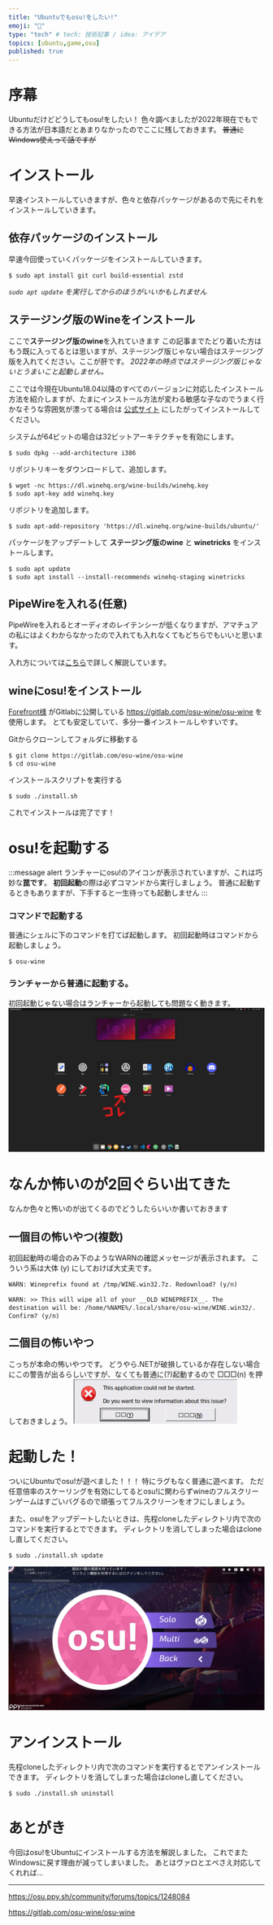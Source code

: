 ```yaml
---
title: "Ubuntuでもosu!をしたい!"
emoji: "🎵"
type: "tech" # tech: 技術記事 / idea: アイデア
topics: [ubuntu,game,osu]
published: true
---
```

# 序幕
Ubuntuだけどどうしてもosu!をしたい！
色々調べましたが2022年現在でもできる方法が日本語だとあまりなかったのでここに残しておきます。
~~普通にWindows使えって話ですが~~

# インストール
早速インストールしていきますが、色々と依存パッケージがあるので先にそれをインストールしていきます。
## 依存パッケージのインストール
早速今回使っていくパッケージをインストールしていきます。
```shell
$ sudo apt install git curl build-essential zstd
```
*`sudo apt update` を実行してからのほうがいいかもしれません*

## ステージング版のWineをインストール
ここで**ステージング版のwine**を入れていきます
この記事までたどり着いた方はもう既に入ってるとは思いますが、ステージング版じゃない場合はステージング版を入れてください。ここが肝です。
*2022年の時点ではステージング版じゃないとうまいこと起動しません。*

ここでは今現在Ubuntu18.04以降のすべてのバージョンに対応したインストール方法を紹介しますが、たまにインストール方法が変わる敏感な子なのでうまく行かなそうな雰囲気が漂ってる場合は [公式サイト](https://wiki.winehq.org/Ubuntu) にしたがってインストールしてください。

システムが64ビットの場合は32ビットアーキテクチャを有効にします。
```shell
$ sudo dpkg --add-architecture i386 
```

リポジトリキーをダウンロードして、追加します。
```shell
$ wget -nc https://dl.winehq.org/wine-builds/winehq.key
$ sudo apt-key add winehq.key
```

リポジトリを追加します。
```shell
$ sudo apt-add-repository 'https://dl.winehq.org/wine-builds/ubuntu/'
```

パッケージをアップデートして **ステージング版のwine** と **winetricks** をインストールします。
```shell
$ sudo apt update
$ sudo apt install --install-recommends winehq-staging winetricks
```

## PipeWireを入れる(任意)
PipeWireを入れるとオーディオのレイテンシーが低くなりますが、アマチュアの私にはよくわからなかったので入れても入れなくてもどちらでもいいと思います。

入れ方については[こちら](https://zenn.dev/moru3_48/articles/e50c4ef9b0a5c8)で詳しく解説しています。

## wineにosu!をインストール
[Forefront様](https://osu.ppy.sh/users/11252005) がGitlabに公開している https://gitlab.com/osu-wine/osu-wine を使用します。
とても安定していて、多分一番インストールしやすいです。

Gitからクローンしてフォルダに移動する
```shell
$ git clone https://gitlab.com/osu-wine/osu-wine
$ cd osu-wine
```

インストールスクリプトを実行する
```shell
$ sudo ./install.sh
```

これでインストールは完了です！

# osu!を起動する
:::message alert
ランチャーにosu!のアイコンが表示されていますが、これは巧妙な**罠です**。
**初回起動**の際は必ずコマンドから実行しましょう。
普通に起動するときもありますが、下手すると一生待っても起動しません
:::

### コマンドで起動する
普通にシェルに下のコマンドを打てば起動します。
初回起動時はコマンドから起動しましょう。
```shell
$ osu-wine
```

### ランチャーから普通に起動する。
初回起動じゃない場合はランチャーから起動しても問題なく動きます。
![](/images/372a14d797946e/osu_in_launcher.png)


# なんか怖いのが2回ぐらい出てきた
なんか色々と怖いのが出てくるのでどうしたらいいか書いておきます

## 一個目の怖いやつ(複数)
初回起動時の場合のみ下のようなWARNの確認メッセージが表示されます。
こういう系は大体 (y) にしておけば大丈夫です。
```
WARN: Wineprefix found at /tmp/WINE.win32.7z. Redownload? (y/n)
```
```
WARN: >> This will wipe all of your __OLD WINEPREFIX__. The destination will be: /home/%NAME%/.local/share/osu-wine/WINE.win32/. Confirm? (y/n)
```

## 二個目の怖いやつ
こっちが本命の怖いやつです。
どうやら.NETが破損しているか存在しない場合にこの警告が出るらしいですが、なくても普通に(?)起動するので □□□(n) を押しておきましょう。
![](/images/372a14d797946e/kowai2.png)

# 起動した！
ついにUbuntuでosu!が遊べました！！！
特にラグもなく普通に遊べます。
ただ任意倍率のスケーリングを有効にしてるとosu!に関わらずwineのフルスクリーンゲームはすごいバグるので頑張ってフルスクリーンをオフにしましょう。

また、osu!をアップデートしたいときは、先程cloneしたディレクトリ内で次のコマンドを実行するとでできます。
ディレクトリを消してしまった場合はcloneし直してください。
```shell
$ sudo ./install.sh update
```
![](/images/372a14d797946e/success.png)

# アンインストール
先程cloneしたディレクトリ内で次のコマンドを実行するとでアンインストールできます。
ディレクトリを消してしまった場合はcloneし直してください。
```shell
$ sudo ./install.sh uninstall
```



# あとがき
今回はosu!をUbuntuにインストールする方法を解説しました。
これでまたWindowsに戻す理由が減ってしまいました。
あとはヴァロとエペさえ対応してくれれば...

-----

https://osu.ppy.sh/community/forums/topics/1248084

https://gitlab.com/osu-wine/osu-wine
